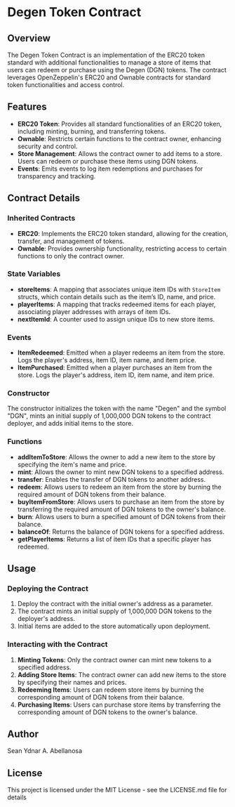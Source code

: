 # Degen Token Contract

## Overview

The Degen Token Contract is an implementation of the ERC20 token standard with additional functionalities to manage a store of items that users can redeem or purchase using the Degen (DGN) tokens. The contract leverages OpenZeppelin's ERC20 and Ownable contracts for standard token functionalities and access control.

## Features

- **ERC20 Token**: Provides all standard functionalities of an ERC20 token, including minting, burning, and transferring tokens.
- **Ownable**: Restricts certain functions to the contract owner, enhancing security and control.
- **Store Management**: Allows the contract owner to add items to a store. Users can redeem or purchase these items using DGN tokens.
- **Events**: Emits events to log item redemptions and purchases for transparency and tracking.

## Contract Details

### Inherited Contracts

- **ERC20**: Implements the ERC20 token standard, allowing for the creation, transfer, and management of tokens.
- **Ownable**: Provides ownership functionality, restricting access to certain functions to only the contract owner.

### State Variables

- **storeItems**: A mapping that associates unique item IDs with `StoreItem` structs, which contain details such as the item’s ID, name, and price.
- **playerItems**: A mapping that tracks redeemed items for each player, associating player addresses with arrays of item IDs.
- **nextItemId**: A counter used to assign unique IDs to new store items.

### Events

- **ItemRedeemed**: Emitted when a player redeems an item from the store. Logs the player's address, item ID, item name, and item price.
- **ItemPurchased**: Emitted when a player purchases an item from the store. Logs the player's address, item ID, item name, and item price.

### Constructor

The constructor initializes the token with the name "Degen" and the symbol "DGN", mints an initial supply of 1,000,000 DGN tokens to the contract deployer, and adds initial items to the store.

### Functions

- **addItemToStore**: Allows the owner to add a new item to the store by specifying the item's name and price.
- **mint**: Allows the owner to mint new DGN tokens to a specified address.
- **transfer**: Enables the transfer of DGN tokens to another address.
- **redeem**: Allows users to redeem an item from the store by burning the required amount of DGN tokens from their balance.
- **buyItemFromStore**: Allows users to purchase an item from the store by transferring the required amount of DGN tokens to the owner's balance.
- **burn**: Allows users to burn a specified amount of DGN tokens from their balance.
- **balanceOf**: Returns the balance of DGN tokens for a specified address.
- **getPlayerItems**: Returns a list of item IDs that a specific player has redeemed.

## Usage

### Deploying the Contract

1. Deploy the contract with the initial owner's address as a parameter.
2. The contract mints an initial supply of 1,000,000 DGN tokens to the deployer's address.
3. Initial items are added to the store automatically upon deployment.

### Interacting with the Contract

1. **Minting Tokens**: Only the contract owner can mint new tokens to a specified address.
2. **Adding Store Items**: The contract owner can add new items to the store by specifying their names and prices.
3. **Redeeming Items**: Users can redeem store items by burning the corresponding amount of DGN tokens from their balance.
4. **Purchasing Items**: Users can purchase store items by transferring the corresponding amount of DGN tokens to the owner's balance.

## Author

Sean Ydnar A. Abellanosa

## License

This project is licensed under the MIT License - see the LICENSE.md file for details
